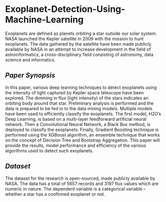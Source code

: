 # Exoplanet-Detection-Using-Machine-Learning

Exoplanets are defined as planets orbiting a star outside our solar system. NASA launched the Kepler satellite in 2009 with the mission to hunt exoplanets. The data gathered by the satellite have been made publicly available by NASA in an attempt to increase development in the field of astroinformatics, a cross-disciplinary field consisting of astronomy, data science and informatics. 

## *Paper Synopsis*
In this paper, various deep learning techniques to detect exoplanets using the intensity of light captured by Kepler space telescope have been explored. The dimming in flux (light intensity) of the stars indicates an orbiting body around that star. Preliminary analysis is performed and the data is prepared to be fed in to the data mining models. Multiple models have been used to efficiently classify the exoplanets. The first model, H2O’s Deep Learning, is based on a multi-layer feedforward artificial neural network. Then a Convolutional Neural Network, a Black Box method, is deployed to classify the exoplanets.  Finally, Gradient Boosting technique is performed using the XGBoost algorithm, an ensemble technique that works on the concept of Decision Tree and Bootstrap Aggregation. This paper will provide the results, model performance and efficiency of the various algorithms used to detect such exoplanets.

## *Dataset*
The dataset for the research is open-sourced, made publicly available by NASA. The data has a total of 5657 records and 3197 flux values which are numeric in nature. The dependent variable is a categorical variable – whether a star has a confirmed exoplanet or not.

